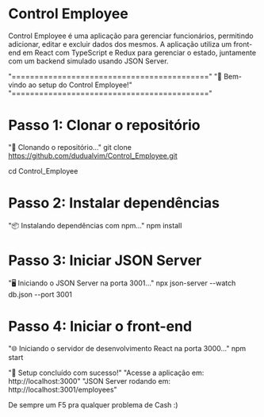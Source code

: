 
# Control Employee
Control Employee é uma aplicação para gerenciar funcionários, permitindo adicionar, editar e excluir dados dos mesmos. 
A aplicação utiliza um front-end em React com TypeScript e Redux para gerenciar o estado, juntamente com um backend simulado usando JSON Server.

"==========================================="
"🚀 Bem-vindo ao setup do Control Employee!"
"==========================================="

# Passo 1: Clonar o repositório
"📁 Clonando o repositório..."
git clone https://github.com/dudualvim/Control_Employee.git 

cd Control_Employee

# Passo 2: Instalar dependências
"📦 Instalando dependências com npm..."
npm install

# Passo 3: Iniciar JSON Server
"🖥️  Iniciando o JSON Server na porta 3001..."
npx json-server --watch db.json --port 3001

# Passo 4: Iniciar o front-end
"🌐 Iniciando o servidor de desenvolvimento React na porta 3000..."
npm start 

"🎉 Setup concluído com sucesso!"
"Acesse a aplicação em: http://localhost:3000"
"JSON Server rodando em: http://localhost:3001/employees"


De sempre um F5 pra qualquer problema de Cash :)
